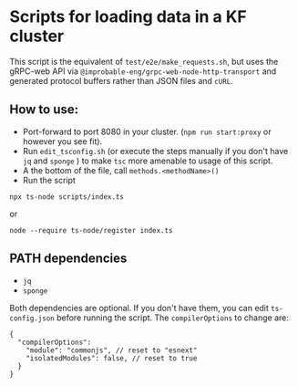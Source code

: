 # Scripts for loading data in a KF cluster

This script is the equivalent of `test/e2e/make_requests.sh`, but uses the gRPC-web API via 
`@improbable-eng/grpc-web-node-http-transport` and generated protocol buffers rather than JSON 
files and `cURL`.

## How to use:

* Port-forward to port 8080 in your cluster. (`npm run start:proxy` or however you see fit).
* Run `edit_tsconfig.sh` (or execute the steps manually if you don't have `jq` and `sponge` ) to
  make `tsc` more amenable to usage of this script.
* A the bottom of the file, call `methods.<methodName>()`
* Run the script

```
npx ts-node scripts/index.ts
```

or 

```
node --require ts-node/register index.ts 
```

## PATH dependencies

* `jq`
* `sponge`

Both dependencies are optional. If you don't have them, you can edit `ts-config.json` before running
the script. The `compilerOptions` to change are:

```
{
  "compilerOptions":
    "module": "commonjs", // reset to "esnext"
    "isolatedModules": false, // reset to true
  }    
}
``` 
